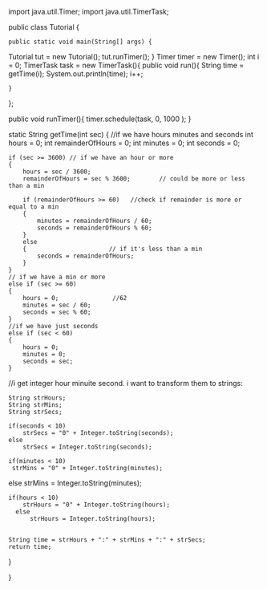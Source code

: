 import java.util.Timer;
import java.util.TimerTask;

public class Tutorial {
	
	public static void main(String[] args) {
Tutorial tut = new Tutorial();
tut.runTimer();
	}
Timer timer = new Timer();
int i = 0;
TimerTask task = new TimerTask(){
	public void run(){
		String time = getTime(i);
		System.out.println(time);
		i++;

	}
};

public void runTimer(){
	timer.schedule(task, 0, 1000 );
}


static String getTime(int sec)
{
    //if we have hours minutes and seconds
    int hours = 0;
    int remainderOfHours = 0;
    int minutes = 0;
    int seconds = 0;

    if (sec >= 3600) // if we have an hour or more     
    {
        hours = sec / 3600;               
        remainderOfHours = sec % 3600;        // could be more or less than a min

        if (remainderOfHours >= 60)   //check if remainder is more or equal to a min
        {
            minutes = remainderOfHours / 60;
            seconds = remainderOfHours % 60;
        }
        else
        {                       // if it's less than a min
            seconds = remainderOfHours;
        }
    }
    // if we have a min or more
    else if (sec >= 60)                
    {
        hours = 0;               //62
        minutes = sec / 60;
        seconds = sec % 60;
    }
    //if we have just seconds
    else if (sec < 60)
    {
        hours = 0;
        minutes = 0;
        seconds = sec;
    }
//i get integer hour minuite second. i want to transform them to strings:
    
    String strHours;
    String strMins; 
    String strSecs; 

    if(seconds < 10)
    	strSecs = "0" + Integer.toString(seconds);
    else
    	strSecs = Integer.toString(seconds);
   
    if(minutes < 10)
   	 strMins = "0" + Integer.toString(minutes);
   else
	   strMins = Integer.toString(minutes);
    
    if(hours < 10)
    	strHours = "0" + Integer.toString(hours);
      else
    	  strHours = Integer.toString(hours);
    	
        
    String time = strHours + ":" + strMins + ":" + strSecs;
    return time;
}



}
